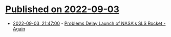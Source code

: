 # [Published on 2022-09-03](index.md)

* [2022-09-03, 21:47:00](https://science.slashdot.org/story/22/09/03/2142230/problems-delay-launch-of-nasas-sls-rocket---again?utm_source=rss1.0mainlinkanon&utm_medium=feed) - [Problems Delay Launch of NASA's SLS Rocket - Again](https://science.slashdot.org/story/22/09/03/2142230/problems-delay-launch-of-nasas-sls-rocket---again?utm_source=rss1.0mainlinkanon&utm_medium=feed)
